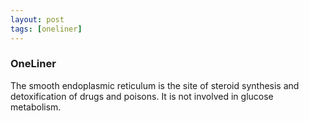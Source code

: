 ```yaml
---
layout: post
tags: [oneliner]
---
```



### OneLiner

The smooth endoplasmic reticulum is the site of steroid synthesis and detoxification of drugs and poisons. It is not involved in glucose metabolism.

